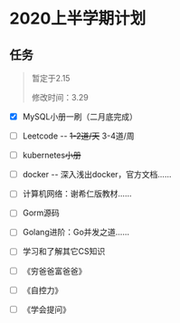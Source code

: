 # 2020上半学期计划

## 任务

>    暂定于2.15
>
>    修改时间：3.29

+   [x] MySQL小册一刷（二月底完成）

+   [ ] Leetcode -- ~~1-2道/天~~ 3-4道/周

+   [ ] kubernetes~~小册~~
+   [ ] docker -- 深入浅出docker，官方文档……
+   [ ] 计算机网络：谢希仁版教材……
+   [ ] Gorm源码
+   [ ] Golang进阶：Go并发之道……
+   [ ] 学习和了解其它CS知识
+   [ ] 《穷爸爸富爸爸》
+   [ ] 《自控力》
+   [ ] 《学会提问》

